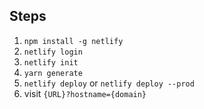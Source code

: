 ## Steps
1. `npm install -g netlify`
2. `netlify login`
3. `netlify init`
4. `yarn generate`
5. `netlify deploy` or `netlify deploy --prod`
6. visit `{URL}?hostname={domain}`  